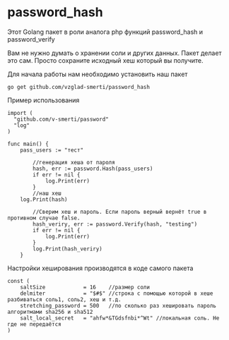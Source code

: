 # password_hash

Этот Golang пакет в роли аналога php функций password_hash и password_verify

Вам не нужно думать о хранении соли и других данных. Пакет делает это сам. Просто сохраните исходный хеш который вы получите.

Для начала работы нам необходимо установить наш пакет
```
go get github.com/vzglad-smerti/password_hash
```

Пример использования
```golang
import (
  "github.com/v-smerti/password"
  "log"
)

func main() {
    pass_users := "тест"
		
		//генерация хеша от пароля
		hash, err := password.Hash(pass_users)
		if err != nil {
			log.Print(err)
		}
		//наш хеш
    log.Print(hash)
		
		//Сверим хеш и пароль. Если пароль верный вернёт true в противном случае false. 
		hash_veriry, err := password.Verify(hash, "testing")
		if err != nil {
			log.Print(err)
		}
		log.Print(hash_veriry)
	}
```

Настройки хеширования производятся в коде самого пакета
```golang
const (
	saltSize            = 16    //размер соли
	delmiter            = "$#$" //строка с помощью которой в хеше разбиваться соль1, соль2, хеш и т.д.
	stretching_password = 500   //по сколько раз хешировать пароль алгоритмами sha256 и sha512 
	salt_local_secret   = "ahfw*&TGdsfnbi*^Wt" //локальная соль. Не где не передаётся 
)
```

